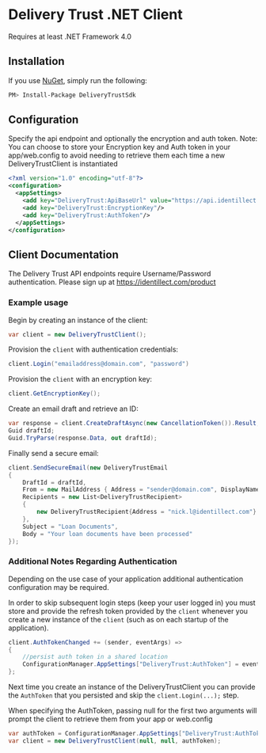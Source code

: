 # Delivery Trust .NET Client
Requires at least .NET Framework 4.0

## Installation

If you use [NuGet](http://www.nuget.org/), simply run the following:
```sh
PM> Install-Package DeliveryTrustSdk
```

## Configuration
Specify the api endpoint and optionally the encryption and auth token. Note: You can choose to store your Encryption key and Auth token in your app/web.config to avoid needing to retrieve them each time a new DeliveryTrustClient is instantiated
```xml
<?xml version="1.0" encoding="utf-8"?>
<configuration>
  <appSettings>
    <add key="DeliveryTrust:ApiBaseUrl" value="https://api.identillect.com/api/v1/"/>
    <add key="DeliveryTrust:EncryptionKey"/>
    <add key="DeliveryTrust:AuthToken"/>
  </appSettings>
</configuration>
```

## Client Documentation
The Delivery Trust API endpoints require Username/Password authentication. Please sign up at https://identillect.com/product
### Example usage

Begin by creating an instance of the client:
```csharp
var client = new DeliveryTrustClient();
```
    
Provision the `client` with authentication credentials:
```csharp
client.Login("emailaddress@domain.com", "password")
```
    
Provision the `client` with an encryption key:
```csharp
client.GetEncryptionKey();
```

Create an email draft and retrieve an ID:
```csharp
var response = client.CreateDraftAsync(new CancellationToken()).Result;
Guid draftId;
Guid.TryParse(response.Data, out draftId);
```

 Finally send a secure email:
```csharp 
client.SendSecureEmail(new DeliveryTrustEmail
{
    DraftId = draftId,
    From = new MailAddress { Address = "sender@domain.com", DisplayName = "Senders Name" },
    Recipients = new List<DeliveryTrustRecipient>
    {
        new DeliveryTrustRecipient{Address = "nick.l@identillect.com"}
    },
    Subject = "Loan Documents",
    Body = "Your loan documents have been processed"
});
```    
### Additional Notes Regarding Authentication
Depending on the use case of your application additional authentication configuration may be required.

In order to skip subsequent login steps (keep your user logged in) you must store and provide the refresh token provided by the `client` whenever you create a new instance of the `client` (such as on each startup of the application).
```csharp
client.AuthTokenChanged += (sender, eventArgs) =>
{
    //persist auth token in a shared location
    ConfigurationManager.AppSettings["DeliveryTrust:AuthToken"] = eventArgs.AuthToken;
};
```
    
Next time you create an instance of the DeliveryTrustClient you can provide the `AuthToken` that you persisted and skip the `client.Login(...);` step.

When specifying the AuthToken, passing null for the first two arguments will prompt the client to retrieve them from your app or web.config
```csharp
var authToken = ConfigurationManager.AppSettings["DeliveryTrust:AuthToken"];
var client = new DeliveryTrustClient(null, null, authToken);
```

